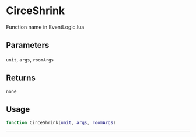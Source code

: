 # CirceShrink
Function name in EventLogic.lua
## Parameters
`unit`, `args`, `roomArgs`
## Returns
`none`
## Usage
```lua
function CirceShrink(unit, args, roomArgs)
```
---
